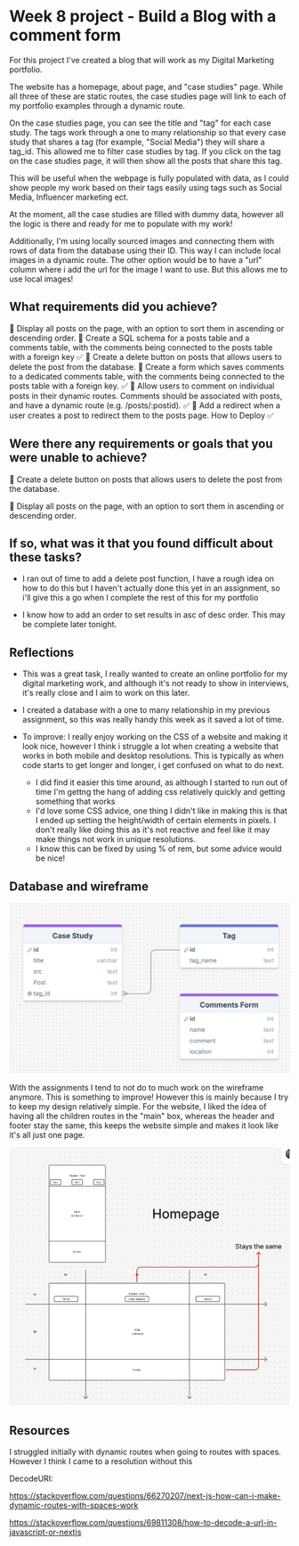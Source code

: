 # Week 8 project - Build a Blog with a comment form

For this project I've created a blog that will work as my Digital Marketing portfolio.

The website has a homepage, about page, and "case studies" page. While all three of these are static routes, the case studies page will link to each of my portfolio examples through a dynamic route.

On the case studies page, you can see the title and "tag" for each case study. The tags work through a one to many relationship so that every case study that shares a tag (for example, "Social Media") they will share a tag_id. This allowed me to filter case studies by tag. If you click on the tag on the case studies page, it will then show all the posts that share this tag.

This will be useful when the webpage is fully populated with data, as I could show people my work based on their tags easily using tags such as Social Media, Influencer marketing ect.

At the moment, all the case studies are filled with dummy data, however all the logic is there and ready for me to populate with my work! 

Additionally, I'm using locally sourced images and connecting them with rows of data from the database using their ID. This way I can include local images in a dynamic route. The other option would be to have a "url" column where i add the url for the image I want to use. But this allows me to use local images!

## What requirements did you achieve? 

🎯 Display all posts on the page, with an option to sort them in ascending or descending order.
🎯 Create a SQL schema for a posts table and a comments table, with the comments being connected to the posts table with a foreign key ✅
🎯 Create a delete button on posts that allows users to delete the post from the database.
🎯 Create a form which saves comments to a dedicated comments table, with the comments being connected to the posts table with a foreign key. ✅
🎯 Allow users to comment on individual posts in their dynamic routes. Comments should be associated with posts, and have a dynamic route (e.g. /posts/:postid). ✅
🎯 Add a redirect when a user creates a post to redirect them to the posts page.
How to Deploy ✅

## Were there any requirements or goals that you were unable to achieve?

🎯 Create a delete button on posts that allows users to delete the post from the database.

🎯 Display all posts on the page, with an option to sort them in ascending or descending order.

## If so, what was it that you found difficult about these tasks?

- I ran out of time to add a delete post function, I have a rough idea on how to do this but I haven't actually done this yet in an assignment, so i'll give this a go when I complete the rest of this for my portfolio

- I know how to add an order to set results in asc of desc order. This may be complete later tonight.

## Reflections

- This was a great task, I really wanted to create an online portfolio for my digital marketing work, and although it's not ready to show in interviews, it's really close and I aim to work on this later.

- I created a database with a one to many relationship in my previous assignment, so this was really handy this week as it saved a lot of time.

- To improve: I really enjoy working on the CSS of a website and making it look nice, however I think i struggle a lot when creating a website that works in both mobile and desktop resolutions. This is typically as when code starts to get longer and longer, i get confused on what to do next.
    - I did find it easier this time around, as although I started to run out of time I'm gettng the hang of adding css relatively quickly and getting something that works
    - I'd love some CSS advice, one thing I didn't like in making this is that I ended up setting the height/width of certain elements in pixels. I don't really like doing this as it's not reactive and feel like it may make things not work in unique resolutions.
    - I know this can be fixed by using % of rem, but some advice would be nice!

## Database and wireframe

![Database Schema](./public/images/Screenshot%202025-06-22%20195655.png)


With the assignments I tend to not do to much work on the wireframe anymore. This is something to improve! However this is mainly because I try to keep my design relatively simple.
For the website, I liked the idea of having all the children routes in the "main" box, whereas the header and footer stay the same, this keeps the website simple and makes it look like it's all just one page.

![Wireframe](./public/images/Screenshot%202025-06-22%20200014.png)


## Resources

I struggled initially with dynamic routes when going to routes with spaces. However I think I came to a resolution without this 

DecodeURI:

https://stackoverflow.com/questions/66270207/next-js-how-can-i-make-dynamic-routes-with-spaces-work

https://stackoverflow.com/questions/69811308/how-to-decode-a-url-in-javascript-or-nextjs
